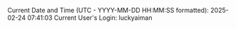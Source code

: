 Current Date and Time (UTC - YYYY-MM-DD HH:MM:SS formatted): 2025-02-24 07:41:03
Current User's Login: luckyaiman
